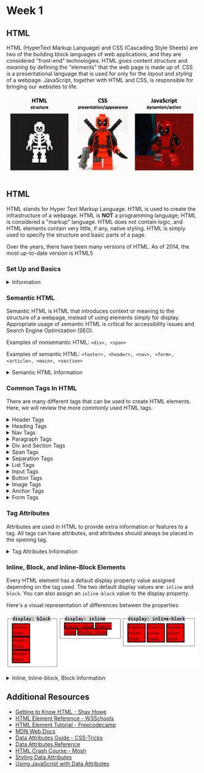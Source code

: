 # Week 1

## HTML 

HTML (HyperText Markup Language) and CSS (Cascading Style Sheets) are two of the building block languages of web applications, and they are considered "front-end" technologies. HTML gives content *structure* and *meaning* by defining the "elements" that the web page is made up of. CSS is a presentational language that is used for only for the *layout* and *styling* of a webpage. JavaScript, together with HTML and CSS, is responsible for bringing our websites to life.

![HTML-CSS-JS](images/HTML-CSS-JS.gif)

## HTML

HTML stands for Hyper Text Markup Language. HTML is used to create the infrastructure of a webpage. HTML is **NOT** a programming language; HTML is considered a "markup" language. HTML does not contain logic, and HTML elements contain very little, if any, native styling. HTML is simply used to specify the structure and basic parts of a page.

 Over the years, there have been many versions of HTML. As of 2014, the most up-to-date version is HTML5

### Set Up and Basics

<details>
    <summary>Information</summary>
    
#### Making an HTML File
    
HTML files are created by ending the name of a file with an `.html` extension. This extension tells browsers and code editors to read the file as HTML.

> Note: `index.html` is the standard name for a root HTML file since the browser looks for files called `index` by default.

#### HTML Syntax Overview

HTML is based around filling "tags" with "content" in order to create HTML "elements".

```html
<thisisatag>This is the content</thisisatag>
```

Above is the basic syntax of an HTML element.

1. First is the tag itself. HTML tags are declared using angle brackets `<>`, with the name for the tag contained within the `<>` brackets.
2. Most HTML tags come in pairs of opening and closing tags. The closing tag begins with a `/` immediately after the first angle bracket to indicate that it is corresponding closing pair of the HTML tag.
3. Between the angle brackets is where developers specify the type of tag they are using. There are various types of tags native to HTML, which will be covered shortly.
4. Tags are wrapped around the **content** that is stored inside that HTML tag. The content together with the tag creates an HTML element.

> Note: Some elements are called "self-closing" elements because their tags should not be written in pairs. This is because they are not designed to contain content. See the example below:

```html
<input />
```

> Notice that there is only one tag, and it uses a forward slash at the ending of the tag.

#### Comments in HTML

Comments can be written in HTML code to help clarify what's going on in the development environment. Comments will not appear in the browser, so they're not necessarily intended to be viewed by the users of a site. 

Comments begin with `<!--` and close with `-->`.

```html
<body>
  <!-- This is a comment that will not be displayed on the web page -->
</body>
```

#### Basic HTML Page Structure

Here's an example of a basic HTML page structure:

```html
<!DOCTYPE html>
<html lang="en">
  <head>
    <!-- Meta tags and other external links go here, and the link and title tags below can be used to change the icon/title of your webpage -->
    <link rel="shortcut icon" href="some-URL-or-path-goes-here" />
    <title>The Title</title>
  </head>
  <body>
    <!-- Content of page goes inside the body tag -->
  </body>
</html>
```

The structure is:

`<!DOCTYPE html>` - This tag is pretty unique, and it's actually not an HTML element; it's an instruction to a web browser that lets it know what version of HTML to expect.

> Note: Always make sure that this is the first declaration in an HTML document, otherwise the page may not work.

`<html>` - The html tag tells the browser that everything contained inside the tag should be read as html. The `lang` "attribute" can be used to specify the human language that the contents are written in. This element will act as the root tag for the file, which means that everything will be contained inside of this tag.

`<head>` - The head tag is a container used to contain "metadata" (data about data). Metadata is what is used to define the title of the document, character set, and other details that are relevant for accessibility and SEO. Metadata is not displayed on the web page for the user.

`<title>` - This is a metadata tag that will contain the title of the document.

> Fun Fact: The title determines which words are displayed on the web page tab.

`<body>` - The body tag is the container for all the elements that will make up a web page. Everything inside of the body tag will be displayed on the web page. 

#### Meta Tags

Meta tags are used to provide information about a site that can be used by search engines and other software. Web crawlers and search engines use the metadata contained within meta tags to evaluate, rank, and sort through websites. 

> Note: Meta tags need to be placed inside the `<head>` tag of the file.

Below are some example Meta Tags:

```html
<head>
  <meta charset="UTF-8" />
  <!-- charset stands for character set, and this information is used so the web browser knows which characters, or alphabets, are being used. UTF-8 (Unicode) covers almost all of the characters and symbols used in the world. -->
  <meta name="description" content="best website ever made" />
  <!-- the description tag has a content attribute that dictates the primary description of your site as it appears in search engines -->
  <meta
    name="keywords"
    content="best, ultimate, website, of all time"
  />
  <!-- keywords are used to help search engines recognize what search words can be used to point users toward a site-->
  <meta name="viewport" content="width=device-width, initial-scale=1.0" />
  <!-- a browser viewport is the area of web page in which the content is visible to the user. The width attribute can be used to set a specific width in pixels of the intended display. Here it is set to a special value (“width= device-width”) which is the width of the device in terms of CSS pixels at a scale of 100%. The initial-scale property governs the zoom level when the page is loaded for the first time. -->
</head>
```

</details>

### Semantic HTML

Semantic HTML is HTML that introduces context or meaning to the structure of a webpage, instead of using elements simply for display. Appropriate usage of semantic HTML is critical for accessibility issues and Search Engine Optimization (SEO).

Examples of nonsemantic HTML: `<div>, <span>`

Examples of semantic HTML: `<footer>, <header>, <nav>, <form>, <article>, <main>, <section>`

<details>
    <summary>Semantic HTML Information</summary>

Semantic tag names imply some significant meaning about their contents. Appropriate usage of semantic HTML can boost a site's SEO, and also enable screen reading softwares to work more effectively for people with disabilities.

When it comes to making your sites more accessible, here are three easy tips to follow:

1. Always use the semantic tag alternative if it's an option
1. Attach labels to each of your `<input />` elements
1. Use a `<button>` tag whenever you use an `onclick` event handler. For more reasons on why you should try to always use a button with an onclick, see here: https://blog.benmyers.dev/clickable-divs/

> Note: As of Oct. 2019, the Supreme Court has cleared the way for discrimination law suits against websites that are not accessible to people with disabilities.  This means that creating accessible websites will be legally mandatory in the future. The chrome browser has developer tools that can help audit accessibility issues, such as: https://chrome.google.com/webstore/detail/axe-web-accessibility-tes/lhdoppojpmngadmnindnejefpokejbdd?hl=en-US

</details>

### Common Tags In HTML

There are many different tags that can be used to create HTML elements. Here, we will review the more commonly used HTML tags.

<details>
    <summary>Header Tags</summary>

The `<header>` tag is used as a container for introductory content or a set of navigational links.

Example:

```html
<header>
  <img src="logo" />
  <h1>Heading Title</h1>
  <nav>
    <ul>
      <li>Home</li>
      <li>About</li>
      <li>Contact</li>
    </ul>
  </nav>
</header>
```

> Note: Header tags cannot be placed within a `<footer>`, `<address>`, or another `<header>` element.

</details>

<details>
    <summary>Heading Tags</summary>

Heading tags are used to create headers for content on a webpage. Heading tags can come with built-in font size and weight variations corresponding to their level, depending on the browser. These can be removed with a reset CSS file, or customized by developers using their own stylesheets.

There are 6 levels of heading tags that are available for use. The lower the number of the heading is, the more important it is.

```html
<h1>Heading One</h1>
<h2>Heading Two</h2>
<h3>Heading Three</h3>
<h4>Heading Four</h4>
<h5>Heading Five</h5>
<h6>Heading Six</h6>
```

</details>

<details>
    <summary>Nav Tags</summary>
    
The `<nav>` tag defines a set of navigation links. Screen readers for disabled users can use the nav element to determine whether to omit the initial rendering of the content, which increases performance of the site and software.
>Note: Not all links of a document should be inside a `<nav>` element. The `<nav>` element is intended only for major blocks of navigation links.
</details>

<details>
    <summary>Paragraph Tags</summary>

The `<p>` tag can be used to declare that an element will be a paragraph.

```html
<p>Hey, I'm a paragraph!</p>
```

</details>

<details>
    <summary>Div and Section Tags</summary>

The `<div>` tag represents a division or a section within a web page. The `<div>` tag is not semantic, as it doesn't imply anything about the contents of the tag. Div tags are often used as a container, or wrapper, for other elements in order to arrange the inner elements or apply some javascript functionality.

```html
<div>
  <p>
    I'm using a div tag to create a division within my web page that "houses,"
    "wraps," or "contains" a paragraph tag
  </p>
</div>
```

A semantic alternative to the `<div>` tag is the `<section>` tag. It can be used the same way that one would use a `<div>` tag, but it implies that the content is a meaningful section of the web page.

```html
<section>
  <p>
    I'm using a section tag to create a semantic division within my web page
    that contains a paragraph tag
  </p>
</section>
```

</details>

<details>
    <summary>Span Tags</summary>

The `<span>` tag is used to group inline elements in the document. The span tag does not provide any visual changes on its own.

Span tags can be used, in conjuction with ids or classes, as a "hook" inside of another element to apply more specific styling or functionality to that content.

```html
<span>
  <p>
    I'm a <span id="different-styled-font">span</span> tag inside of a p tag
    inside of a span tag!
  </p>
</span>
```

</details>

<details>
    <summary>Separation Tags</summary>

There are a couple of tags that can be used to create space or separation between elements. These tags are `<hr>` and `<br>`.

- `<hr>` - this tag is used to create white space between elements
- `<br>` - this tag is used to insert a single line break between elements
  </details>

<details>
    <summary>List Tags</summary>

There are two kinds of lists that can be created in HTML. They are known as ordered, or unordered lists. Each type of list is comprised of list items.

`<ul>` - this is the tag used to create an unordered list

- This will create a list-like structure using bullet poiints

`<ol>` - this is the tag used to create an ordered list

- This will create a list-like structure using numbers

`<li>` - this is the tag used to indicate that the content is a part of the list. It is short for "list item."

Syntax:

```html
<!-- Unordered List -->
<ul>
  <li>About</li>
  <li>Contact</li>
</ul>

<!-- Ordered List -->
<ol>
  <li>About</li>
  <li>Contact</li>
</ol>
```

</details>

<details>
    <summary>Input Tags</summary>

`<input />` tags are used create input elements in HTML, and they are commonly used to collect user input.

Input tags can have a `type` attribute applied in order to control the type of input that will be inserted, and affect the default styling and behavior of the input field. There are many different `type` values of input fields including `button`, `checkbox`, `color`, `date`, `datetime-local`, `email`, `file`, `image`, `image`, `month`, `number`, `password`, `radio`, `submit`, and more.

If a `type` attribute value is not specified for an `<input>`, it will default to `type="text"`, which is just a normal input box a user can type any text into.

</details>

<details>
    <summary>Button Tags</summary>

Buttons are a great way to enable users to interact with a web page.

`<button>` - this is the tag used to create a button.

In order to make buttons or other elements interactive, an event handling attribute, like `onclick` would need to be added. Events will be covered in the near future, so don't worry too much about them for now. Here's an example of what a button might look like:

```html
<button onclick="someFunction()">Button Text</button>
```

</details>

<details>
    <summary>Image Tags</summary>

Images can be embedded into a web page using the `<img>` tag.

The `src` attribute is necessary to specify the source of the image shown. It can point to a relative path, or be a URL to some external source.

Image elements can also use an `alt` attribute to create text that will display if the image source can't be loaded. Including descriptive `alt` tags is another way to enable a better experience for users with disabilities, as screen readers can read out the alt tag for visually impaired users.

```html
<img
  alt="long coated white and brown puppy lying on a bed"
  height="500"
  width="500"
  src="https://images.unsplash.com/photo-1560807707-8cc77767d783?ixlib=rb-1.2.1&ixid=eyJhcHBfaWQiOjEyMDd9&auto=format&fit=crop&w=675&q=80"
/>
```

</details>

<details>
    <summary>Anchor Tags</summary>
    
Anchor tags are used to define the beginning and end of a hypertext link. Anchor tags can be used to redirect users to external links by specifying the destination with the `href` attribute. They can also enable users to jump to specific points on the same page using the `name` attribue.

```html
<a href="http://www.example.com" name="Sample">My sample page </a>
<a href="#Sample">Go to Sample Page Link</a>
```

</details>

<details>
    <summary>Form Tags</summary>

A `<form>` tag can be used to create a form element in HTML. Forms are used to collect user input.

An HTML form can contain one or more of the following `form elements`:

- `<input />`
- `<textarea>`
- `<button>`
- `<select>`
- `<option>`
- `<section>`
- `<option>`
- `<optgroup`
- `<fieldset>`
- `<label>`
- `<output>`

See the example form below:

```html
<form>
  <label for="first-name">First Name:</label>
  <input type="text" name="first-name" />
  <label for="last-name">Last Name:</label>
  <input type="text" name="lastname" />
  <input type="submit" value="Submit" />
</form>
```

</details>

### Tag Attributes

Attributes are used in HTML to provide extra information or features to a tag. All tags can have attributes, and attributes should always be placed in the opening tag.

<details>
    <summary>Tag Attributes Information</summary>

Here's the basic syntax for assigning an attribute:

```html
<tagname attributeName="attributeValue">content</tagname>
```

The attribute above has both a name and a value. The value is _assigned_ to the name, and is wrapped in quotes. Notice also that the attribute is declared and assigned in the opening tag, not the closing tag.

Common attributes:

- `id` - the id attribute is used to assign a specific id to an element. This will help us target the desired element when adding in styling or functionality through CSS or JavaScript.
  > Note: There can only be one id assigned per tag. Also, ids should be unique and used only once.
- `class` - the class attribute is used to assign a specific class to an element. Similar to ids, classes let us target desired elements for styling or functionality, but they are designed to be used across many elements at a time.
  > Note: Elements can have multiple classes.
- `href` - the href attribute is commonly paired with an `<a>` tag, and it is used to specify a URL path to link to
- `src` - image tags can use the src attribute to specify the source path or file name of the image displayed
- `height` - the height attribute is used to assign a height to an element. It can take values of `px`, `%`, `vh`, `em`, or `rem`.
- `width` - the width attribute it similarly used to assign a width to an element. It can take values of `px`, `%`, `vh`, `em`, or `rem`
  </details>

### Inline, Block, and Inline-Block Elements

Every HTML element has a default display property value assigned depending on the tag used. The two default display values are: `inline` and `block`. You can also assign an `inline-block` value to the display property.

Here's a visual representation of differences between the properties:

![inline-inline-block-block](images/inline-block.png)

<details>
    <summary>Inline, Inline-block, Block Information</summary>

#### Block Level

Block level elements have some whitespace above and below the element. Block level elements also do the following:

1. Do not allow elements to sit to their left or right
1. Force a line break after the block element
1. Acquire full width if width is not defined (i.e. width is 100% by default)
1. Can be assigned a height and width
1. Respect top, right, bottom, and left paddings and margins

Here are some common elements that are assigned `display: block` by default:

- `<ul>`
- `<form>`
- `<main>`
- `<footer>`
- `<nav>`
- `<div>`

#### Inline Level

Inline level elements _DO NOT_ start on a new line and will only take up as much width as needed. They have no line breaks before or after the element. They also do the following:

1. Allow other inline or inline-block elements to sit to their left and right
1. Cannot be assigned a width and height
1. Respect left and right margins and padding, but _not_ vertical margins and padding

Here are some common elements that are assigned `display:inline` by default:

- `<button>`
- `<a>`
- `<label>`
- `<br>`
- `<span>`

#### Inline-block Level

Inline-block elements are placed as inline elements (on the same line as adjacent content), but they otherwise behave like block level elements. Inline-block level elements also do the following:

1. Allow other elements to sit to their left and right
1. Respect top and bottom margins and padding
1. Respect height and width

HTML elements are not given `display: inline-block` by default. Inline-block can only be manually defined.

</details>

## Additional Resources

- [Getting to Know HTML - Shay Howe](https://learn.shayhowe.com/html-css/getting-to-know-html/)
- [HTML Element Reference - W3Schools](https://www.w3schools.com/TAgs/default.asp)
- [HTML Element Tutorial - Freecodecamp](https://www.freecodecamp.org/news/html-cheat-sheet-html-elements-list-reference/)
- [MDN Web Docs](https://developer.mozilla.org/en-US/docs/Learn/HTML)
- [Data Attributes Guide - CSS-Tricks](https://css-tricks.com/a-complete-guide-to-data-attributes/)
- [Data Attributes Reference](https://developer.mozilla.org/en-US/docs/Learn/HTML/Howto/Use_data_attributes)
- [HTML Crash Course - Mosh](https://www.youtube.com/watch?v=qz0aGYrrlhU)
- [Styling Data Attributes](https://developer.mozilla.org/en-US/docs/Learn/HTML/Howto/Use_data_attributes#css_access)
- [Using JavaScript with Data Attributes](https://www.thewebdeveloperguide.com/javascript-get-data-attribute/)
